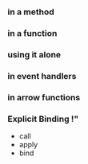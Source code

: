 ### in a method

### in a function

### using it alone

### in event handlers

### in arrow functions

### Explicit Binding !"

- call
- apply
- bind
